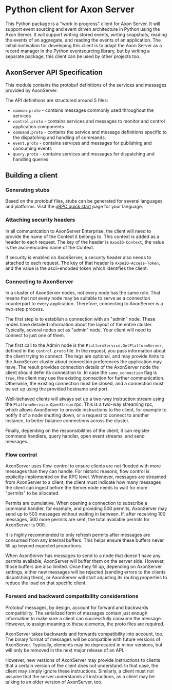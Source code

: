 # Python client for Axon Server 

This Python package is a "work in progress" client for Axon Server. It will support event sourcing and event driven architecture in Python using the Axon Server. It will support writing stored events, writing snapshots, reading the events of an aggregate, and reading the events of an application. The initial motivation for developing this client is to adapt the Axon Server as a record manager in the Python eventsourcing library, but by writing a separate package, this client can be used by other projects too.


## AxonServer API Specification

This module contains the protobuf definitions of the services and messages provided by
AxonServer.

The API definitions are structured around 5 files:
- `common.proto` - contains messages commonly used throughout the services
- `control.proto` - contains services and messages to monitor and control application components
- `command.proto` - contains the service and message definitions specific to the dispatching and handling of commands.
- `event.proto` - contains services and messages for publishing and consuming events
- `query.proto` - contains services and messages for dispatching and handling queries

## Building a client
### Generating stubs

Based on the protobuf files, stubs can be generated for several languages and platforms. Visit the [gRPC quick start](https://www.grpc.io/docs/quickstart/) page for your language. 

### Attaching security headers

In all communication to AxonServer Enterprise, the client will need to provide the name of the Context it belongs to. 
This context is added as a header to each request. The key of the header is `AxonIQ-Context`, the value is the 
ascii-encoded name of the Context.

If security is enabled on AxonServer, a security header also needs to attached to each request. The key of that header is
`AxonIQ-Access-Token`, and the value is the ascii-encoded token which identifies the client.

### Connecting to AxonServer

In a cluster of AxonServer nodes, not every node has the same role. That means that not every node may be suitable
to serve as a connection counterpart to every application. Therefore, connecting to AxonServer is a
two-step process.

The first step is to establish a connection with an "admin" node. These nodes have detailed information about the layout
of the entire cluster. Typically, several nodes act as "admin" node. Your client will need to connect to just one
of them.

The first call to the Admin node is the `PlatformService.GetPlatformServer`, defined in the `control.proto` file. In the request,
you pass information about the client trying to connect. The tags are optional, and may provide hints to the AxonServer
cluster about connection preferences the application may have. The result provides connection details of the AxonServer
node the client should defer its connection to. In case the `same_connection` flag is `true`, the client may use the 
existing connection for further communication. Otherwise, the existing connection must be closed, and a connection must 
be set up using the provided hostname and port.

Well-behaved clients will always set up a two-way instruction stream using the `PlatformService.OpenStream` rpc. This is
a two-way streaming rpc, which allows AxonServer to provide instructions to the client, for example to notify it of a 
node shutting down, or a request to connect to another instance, to better balance connections across the cluster.

Finally, depending on the responsibilities of the client, it can register command handlers, query handler, open event 
streams, and send messages.

### Flow control

AxonServer uses flow-control to ensure clients are not flooded with more messages than they can handle. For historic 
reasons, flow control is explicitly implemented on the RPC level. Whenever, messages are streamed from AxonServer to a 
client, the client must indicate how many messages the client can ingest before the Server node needs to wait for more 
"permits" to be allocated.

Permits are cumulative. When opening a connection to subscribe a command handler, for example, and providing 500 
permits, AxonServer may send up to 500 messages without waiting in between. If, after receiving 100 messages, 500 more 
permits are sent, the total available permits for AxonServer is 900.

It is highly recommended to only refresh permits after messages are consumed from any internal buffers. This helps 
ensure these buffers never fill up beyond expected proportions.

When AxonServer has messages to send to a node that doesn't have any permits available, AxonServer will buffer them on 
the server side. However, those buffers are also limited. Once they fill up, depending on AxonServer settings, either 
new messages will be rejected (sending errors to the clients dispatching them), or AxonServer will start adjusting its 
routing properties to reduce the load on that specific client.
 
### Forward and backward compatibility considerations

Protobuf messages, by design, account for forward and backwards compatibility. The serialized form of messages contain 
just enough information to make sure a client can successfully consume the message. However, to assign meaning to these
elements, the proto files are required.

AxonServer takes backwards and forwards compatibility into account, too. The binary format of messages will be 
compatible with future versions of AxonServer. Typically, elements may be deprecated in minor versions, but will only 
be removed in the next major release of an API. 

However, new versions of AxonServer may provide instructions to clients that a certain version of the client does not
understand. In that case, the client may simply ignore these instructions. Similarly, a client must not assume that the
server understands all instructions, as a client may be talking to an older version of AxonServer, too. 

